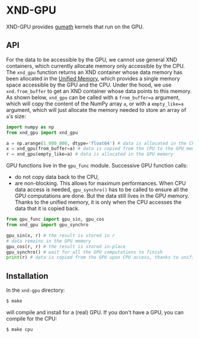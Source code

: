 # XND-GPU

XND-GPU provides [gumath](https://github.com/plures/gumath) kernels that run on
the GPU.

## API

For the data to be accessible by the GPU, we cannot use general XND containers,
which currently allocate memory only accessible by the CPU. The `xnd_gpu`
function returns an XND container whose data memory has been allocated in the
[Unified Memory](https://devblogs.nvidia.com/unified-memory-in-cuda-6), which
provides a single memory space accessible by the GPU and the CPU. Under the
hood, we use `xnd.from_buffer` to get an XND container whose data points to this
memory. As shown below, `xnd_gpu` can be called with a `from_buffer=a` argument,
which will copy the content of the NumPy array `a`, or with a `empty_like=a`
argument, which will just allocate the memory needed to store an array of `a`'s
size:

```python
import numpy as np
from xnd_gpu import xnd_gpu

a = np.arange(1_000_000, dtype='float64') # data is allocated in the CPU memory
x = xnd_gpu(from_buffer=a) # data is copied from the CPU to the GPU memory
r = xnd_gpu(empty_like=a) # data is allocated in the GPU memory
```

GPU functions live in the `gpu_func` module. Successive GPU function calls:
- do not copy data back to the CPU,
- are non-blocking.
This allows for maximum performances. When CPU data access is needed,
`gpu_synchro()` has to be called to ensure all the GPU computations are done.
But the data still lives in the GPU memory. Thanks to the unified memory, it is
only when the CPU accesses the data that it is copied back.

```python
from gpu_func import gpu_sin, gpu_cos
from xnd_gpu import gpu_synchro

gpu_sin(x, r) # the result is stored in r
# data remains in the GPU memory
gpu_cos(r, r) # the result is stored in-place
gpu_synchro() # wait for all the GPU computations to finish
print(r) # data is copied from the GPU upon CPU access, thanks to unified memory
```

## Installation

In the `xnd-gpu` directory:

```bash
$ make
```

will compile and install for a (real) GPU. If you don't have a GPU, you can compile for the CPU:

```bash
$ make cpu
```
